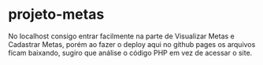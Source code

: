 # projeto-metas
No localhost consigo entrar facilmente na parte de Visualizar Metas e Cadastrar Metas, porém ao fazer o deploy aqui no github pages os arquivos ficam baixando, sugiro que análise o código PHP em vez de acessar o site.
